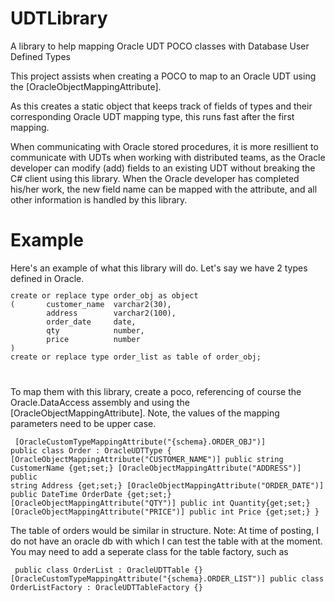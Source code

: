 UDTLibrary
==========

A library to help mapping Oracle UDT POCO classes with Database User Defined Types

This project assists when creating a POCO to map to an Oracle UDT using the [OracleObjectMappingAttribute].

As this creates a static object that keeps track of fields of types and their corresponding Oracle UDT mapping type, 
this runs fast after the first mapping.

When communicating with Oracle stored procedures, it is more resillient to communicate with UDTs when working with distributed teams, 
as the Oracle developer can modify (add) fields to an existing UDT without breaking the C# client using this library. When the Oracle
developer has completed his/her work, the new field name can be mapped with the attribute, and all other information is handled by this library.


<h1>Example</H1>
Here's an example of what this library will do. Let's say we have 2 types defined in Oracle.
<code>
<pre>
create or replace type order_obj as object
(       customer_name  varchar2(30),
        address        varchar2(100), 
        order_date     date, 
        qty            number, 
        price          number
)
create or replace type order_list as table of order_obj;
</pre>
</code>

To map them with this library, create a poco, referencing of course the Oracle.DataAccess assembly and using the [OracleObjectMappingAttribute]. Note, the values of the mapping parameters need to be upper case.

<code><pre>
[OracleCustomTypeMappingAttribute("{schema}.ORDER_OBJ")]
public class Order : OracleUDTType<Order>
{
  [OracleObjectMappingAttribute("CUSTOMER_NAME")]
  public string CustomerName {get;set;}
  [OracleObjectMappingAttribute("ADDRESS")]
  public string Address {get;set;}
  [OracleObjectMappingAttribute("ORDER_DATE")]
  public DateTime OrderDate {get;set;}
  [OracleObjectMappingAttribute("QTY")]
  public int Quantity{get;set;}
  [OracleObjectMappingAttribute("PRICE")]
  public int Price {get;set;}
}
</pre></code>

The table of orders would be similar in structure.
Note: At time of posting, I do not have an oracle db with which I can test the table with at the moment. You may need to add a seperate class for the table factory, such as

<code><pre>
public class OrderList : OracleUDTTable<OrderList>
{}
[OracleCustomTypeMappingAttribute("{schema}.ORDER_LIST")]
public class OrderListFactory : OracleUDTTableFactory<OrderList>
{}
